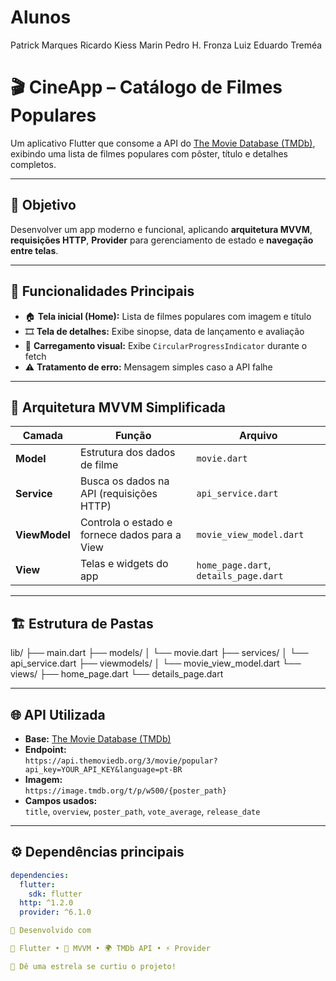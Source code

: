 # Alunos
Patrick Marques
Ricardo Kiess Marin
Pedro H. Fronza
Luiz Eduardo Treméa

# 🎬 CineApp – Catálogo de Filmes Populares

Um aplicativo Flutter que consome a API do [The Movie Database (TMDb)](https://www.themoviedb.org/), exibindo uma lista de filmes populares com pôster, título e detalhes completos.

---

## 🚀 Objetivo

Desenvolver um app moderno e funcional, aplicando **arquitetura MVVM**, **requisições HTTP**, **Provider** para gerenciamento de estado e **navegação entre telas**.

---

## 🧩 Funcionalidades Principais

- 🏠 **Tela inicial (Home):** Lista de filmes populares com imagem e título  
- 🎞 **Tela de detalhes:** Exibe sinopse, data de lançamento e avaliação  
- 🔄 **Carregamento visual:** Exibe `CircularProgressIndicator` durante o fetch  
- ⚠️ **Tratamento de erro:** Mensagem simples caso a API falhe  

---

## 🧠 Arquitetura MVVM Simplificada

| Camada | Função | Arquivo |
|--------|--------|---------|
| **Model** | Estrutura dos dados de filme | `movie.dart` |
| **Service** | Busca os dados na API (requisições HTTP) | `api_service.dart` |
| **ViewModel** | Controla o estado e fornece dados para a View | `movie_view_model.dart` |
| **View** | Telas e widgets do app | `home_page.dart`, `details_page.dart` |

---

## 🏗 Estrutura de Pastas

lib/
├── main.dart
├── models/
│ └── movie.dart
├── services/
│ └── api_service.dart
├── viewmodels/
│ └── movie_view_model.dart
└── views/
├── home_page.dart
└── details_page.dart



---

## 🌐 API Utilizada

- **Base:** [The Movie Database (TMDb)](https://developers.themoviedb.org/3)
- **Endpoint:**  
  `https://api.themoviedb.org/3/movie/popular?api_key=YOUR_API_KEY&language=pt-BR`
- **Imagem:**  
  `https://image.tmdb.org/t/p/w500/{poster_path}`
- **Campos usados:**  
  `title`, `overview`, `poster_path`, `vote_average`, `release_date`

---

## ⚙️ Dependências principais

```yaml
dependencies:
  flutter:
    sdk: flutter
  http: ^1.2.0
  provider: ^6.1.0

🧠 Desenvolvido com

💙 Flutter • 🧩 MVVM • 🌍 TMDb API • ⚡ Provider

🌟 Dê uma estrela se curtiu o projeto!
